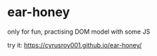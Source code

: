 # ear-honey
only for fun, practising DOM model with some JS

try it: https://cyrusroy001.github.io/ear-honey/
